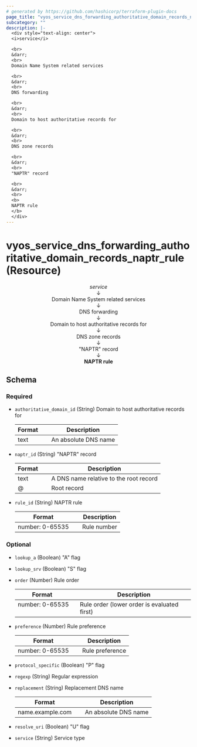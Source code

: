 ```yaml
---
# generated by https://github.com/hashicorp/terraform-plugin-docs
page_title: "vyos_service_dns_forwarding_authoritative_domain_records_naptr_rule Resource - vyos"
subcategory: ""
description: |-
  <div style="text-align: center">
  <i>service</i>

  <br>
  &darr;
  <br>
  Domain Name System related services

  <br>
  &darr;
  <br>
  DNS forwarding

  <br>
  &darr;
  <br>
  Domain to host authoritative records for

  <br>
  &darr;
  <br>
  DNS zone records

  <br>
  &darr;
  <br>
  "NAPTR" record

  <br>
  &darr;
  <br>
  <b>
  NAPTR rule
  </b>
  </div>
---
```


# vyos_service_dns_forwarding_authoritative_domain_records_naptr_rule (Resource)

<div style="text-align: center">
<i>service</i>

<br>
&darr;
<br>
Domain Name System related services

<br>
&darr;
<br>
DNS forwarding

<br>
&darr;
<br>
Domain to host authoritative records for

<br>
&darr;
<br>
DNS zone records

<br>
&darr;
<br>
"NAPTR" record

<br>
&darr;
<br>
<b>
NAPTR rule
</b>
</div>



<!-- schema generated by tfplugindocs -->
## Schema

### Required

- `authoritative_domain_id` (String) Domain to host authoritative records for

    |  Format &emsp; | Description  |
    |----------|---------------|
    |  text  &emsp; |  An absolute DNS name  |
- `naptr_id` (String) "NAPTR" record

    |  Format &emsp; | Description  |
    |----------|---------------|
    |  text  &emsp; |  A DNS name relative to the root record  |
    |  @  &emsp; |  Root record  |
- `rule_id` (String) NAPTR rule

    |  Format &emsp; | Description  |
    |----------|---------------|
    |  number: 0-65535  &emsp; |  Rule number  |

### Optional

- `lookup_a` (Boolean) "A" flag
- `lookup_srv` (Boolean) "S" flag
- `order` (Number) Rule order

    |  Format &emsp; | Description  |
    |----------|---------------|
    |  number: 0-65535  &emsp; |  Rule order (lower order is evaluated first)  |
- `preference` (Number) Rule preference

    |  Format &emsp; | Description  |
    |----------|---------------|
    |  number: 0-65535  &emsp; |  Rule preference  |
- `protocol_specific` (Boolean) "P" flag
- `regexp` (String) Regular expression
- `replacement` (String) Replacement DNS name

    |  Format &emsp; | Description  |
    |----------|---------------|
    |  name.example.com  &emsp; |  An absolute DNS name  |
- `resolve_uri` (Boolean) "U" flag
- `service` (String) Service type
